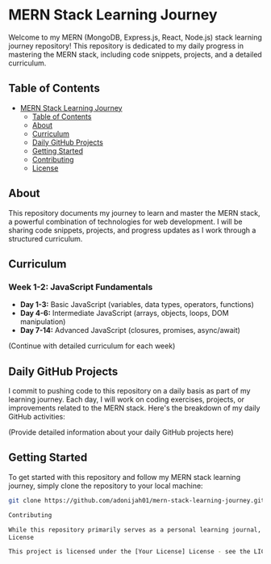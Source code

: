 # MERN Stack Learning Journey

Welcome to my MERN (MongoDB, Express.js, React, Node.js) stack learning journey repository! This repository is dedicated to my daily progress in mastering the MERN stack, including code snippets, projects, and a detailed curriculum.

## Table of Contents

- [MERN Stack Learning Journey](#mern-stack-learning-journey)
  - [Table of Contents](#table-of-contents)
  - [About](#about)
  - [Curriculum](#curriculum)
  - [Daily GitHub Projects](#daily-github-projects)
  - [Getting Started](#getting-started)
  - [Contributing](#contributing)
  - [License](#license)

## About

This repository documents my journey to learn and master the MERN stack, a powerful combination of technologies for web development. I will be sharing code snippets, projects, and progress updates as I work through a structured curriculum.

## Curriculum

### Week 1-2: JavaScript Fundamentals
- **Day 1-3:** Basic JavaScript (variables, data types, operators, functions)
- **Day 4-6:** Intermediate JavaScript (arrays, objects, loops, DOM manipulation)
- **Day 7-14:** Advanced JavaScript (closures, promises, async/await)

(Continue with detailed curriculum for each week)

## Daily GitHub Projects

I commit to pushing code to this repository on a daily basis as part of my learning journey. Each day, I will work on coding exercises, projects, or improvements related to the MERN stack. Here's the breakdown of my daily GitHub activities:

(Provide detailed information about your daily GitHub projects here)

## Getting Started

To get started with this repository and follow my MERN stack learning journey, simply clone the repository to your local machine:

```bash
git clone https://github.com/adonijah01/mern-stack-learning-journey.git

Contributing

While this repository primarily serves as a personal learning journal, I appreciate any feedback, suggestions, or contributions from the community. If you find any errors, have ideas for improvement, or want to collaborate on a project, feel free to open an issue or submit a pull request.
License

This project is licensed under the [Your License] License - see the LICENSE.md file for details.




